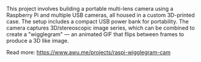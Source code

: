 This project involves building a portable multi-lens camera using a Raspberry Pi and multiple USB cameras, all housed in a custom 3D-printed case. The setup includes a compact USB power bank for portability. The camera captures 3D/stereoscopic image series, which can be combined to create a "wigglegram" — an animated GIF that flips between frames to produce a 3D like image.

Read more: https://www.awu.me/projects/raspi-wigglegram-cam
